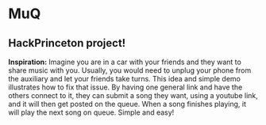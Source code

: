 # MuQ #
HackPrinceton project!
-----

__Inspiration:__ Imagine you are in a car with your friends and they want to share music with you. Usually, you would need to unplug your phone from the auxiliary and let your friends take turns. This idea and simple demo illustrates how to fix that issue. By having one general link and have the others connect to it, they can submit a song they want, using a youtube link, and it will then get posted on the queue. When a song finishes playing, it will play the next song on queue. Simple and easy!
